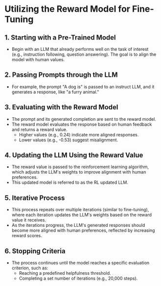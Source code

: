 # Utilizing the Reward Model for Fine-Tuning

## 1. Starting with a Pre-Trained Model
- Begin with an LLM that already performs well on the task of interest (e.g., instruction following, question answering). The goal is to align the model with human values.

## 2. Passing Prompts through the LLM
- For example, the prompt "A dog is" is passed to an instruct LLM, and it generates a response, like "a furry animal."

## 3. Evaluating with the Reward Model
- The prompt and its generated completion are sent to the reward model.
- The reward model evaluates the response based on human feedback and returns a reward value. 
  - Higher values (e.g., 0.24) indicate more aligned responses.
  - Lower values (e.g., -0.53) suggest misalignment.

## 4. Updating the LLM Using the Reward Value
- The reward value is passed to the reinforcement learning algorithm, which adjusts the LLM's weights to improve alignment with human preferences.
- This updated model is referred to as the RL updated LLM.

## 5. Iterative Process
- This process repeats over multiple iterations (similar to fine-tuning), where each iteration updates the LLM's weights based on the reward value it receives.
- As the iterations progress, the LLM's generated responses should become more aligned with human preferences, reflected by increasing reward scores.

## 6. Stopping Criteria
- The process continues until the model reaches a specific evaluation criterion, such as:
  - Reaching a predefined helpfulness threshold.
  - Completing a set number of iterations (e.g., 20,000 steps).


